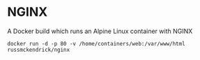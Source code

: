 NGINX
=============

A Docker build which runs an Alpine Linux container with NGINX

```
docker run -d -p 80 -v /home/containers/web:/var/www/html russmckendrick/nginx
```
